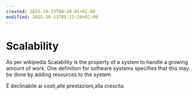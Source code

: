 ```yaml
---
created: 2025-10-13T08:20:01+02:00
modified: 2025-10-13T08:22:24+02:00
---
```


# Scalability

As per wikipedia
Scalability is the property of a system to handle a growing amount of work. One definition for software systems specifies that this may be done by adding resources to the system

É declinabile ai costi,alle prestazioni,alla crescita
